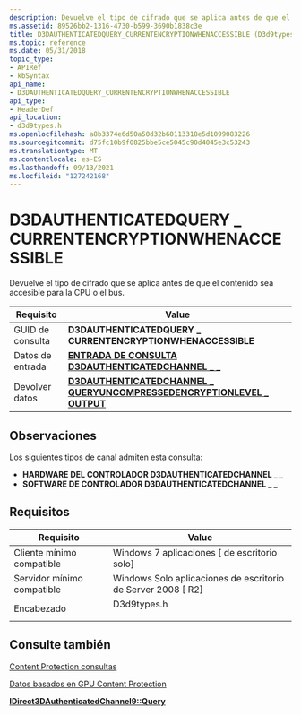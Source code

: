 ```yaml
---
description: Devuelve el tipo de cifrado que se aplica antes de que el contenido sea accesible para la CPU o el bus.
ms.assetid: 89526bb2-1316-4730-b599-3690b1838c3e
title: D3DAUTHENTICATEDQUERY_CURRENTENCRYPTIONWHENACCESSIBLE (D3d9types.h)
ms.topic: reference
ms.date: 05/31/2018
topic_type:
- APIRef
- kbSyntax
api_name:
- D3DAUTHENTICATEDQUERY_CURRENTENCRYPTIONWHENACCESSIBLE
api_type:
- HeaderDef
api_location:
- d3d9types.h
ms.openlocfilehash: a8b3374e6d50a50d32b60113318e5d1099083226
ms.sourcegitcommit: d75fc10b9f0825bbe5ce5045c90d4045e3c53243
ms.translationtype: MT
ms.contentlocale: es-ES
ms.lasthandoff: 09/13/2021
ms.locfileid: "127242168"
---
```

# <a name="d3dauthenticatedquery_currentencryptionwhenaccessible"></a>D3DAUTHENTICATEDQUERY \_ CURRENTENCRYPTIONWHENACCESSIBLE

Devuelve el tipo de cifrado que se aplica antes de que el contenido sea accesible para la CPU o el bus.



| Requisito | Value |
|-------------|----------------------------------------------------------------------------------------------------------------------------------------------|
| GUID de consulta  | **D3DAUTHENTICATEDQUERY \_ CURRENTENCRYPTIONWHENACCESSIBLE**                                                                                   |
| Datos de entrada  | [**ENTRADA DE CONSULTA D3DAUTHENTICATEDCHANNEL \_ \_**](d3dauthenticatedchannel-query-input.md)                                                         |
| Devolver datos | [**D3DAUTHENTICATEDCHANNEL \_ QUERYUNCOMPRESSEDENCRYPTIONLEVEL \_ OUTPUT**](d3dauthenticatedchannel-queryuncompressedencryptionlevel-output.md) |



 

## <a name="remarks"></a>Observaciones

Los siguientes tipos de canal admiten esta consulta:

-   **HARDWARE DEL CONTROLADOR D3DAUTHENTICATEDCHANNEL \_ \_**
-   **SOFTWARE DE CONTROLADOR D3DAUTHENTICATEDCHANNEL \_ \_**

## <a name="requirements"></a>Requisitos



| Requisito | Value |
|-------------------------------------|----------------------------------------------------------------------------------------|
| Cliente mínimo compatible<br/> | Windows 7 aplicaciones \[ de escritorio solo\]<br/>                                             |
| Servidor mínimo compatible<br/> | Windows Solo aplicaciones de escritorio de Server 2008 \[ R2\]<br/>                                |
| Encabezado<br/>                   | <dl> <dt>D3d9types.h</dt> </dl> |



## <a name="see-also"></a>Consulte también

<dl> <dt>

[Content Protection consultas](content-protection-queries.md)
</dt> <dt>

[Datos basados en GPU Content Protection](gpu-based-content-protection.md)
</dt> <dt>

[**IDirect3DAuthenticatedChannel9::Query**](/windows/desktop/api/d3d9/nf-d3d9-idirect3dauthenticatedchannel9-query)
</dt> </dl>

 

 




